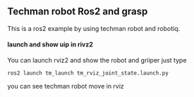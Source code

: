 ## Techman robot Ros2 and grasp
This is a ros2 example by using techman robot and robotiq.
#### launch and show uip in rivz2
You can launch rviz2 and show the robot and griiper just type
```
ros2 launch tm_launch tm_rviz_joint_state.launch.py
```
you can see techman robot move in rviz
